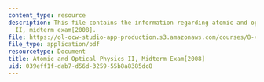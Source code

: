 ```yaml
---
content_type: resource
description: This file contains the information regarding atomic and optical physics
  II, midterm exam[2008].
file: https://ol-ocw-studio-app-production.s3.amazonaws.com/courses/8-421-atomic-and-optical-physics-i-spring-2014/039eff1fdab7d56d325955b8a8385dc8_MIT8_421S14_midterm2008.pdf
file_type: application/pdf
resourcetype: Document
title: Atomic and Optical Physics II, Midterm Exam[2008]
uid: 039eff1f-dab7-d56d-3259-55b8a8385dc8
---
```

